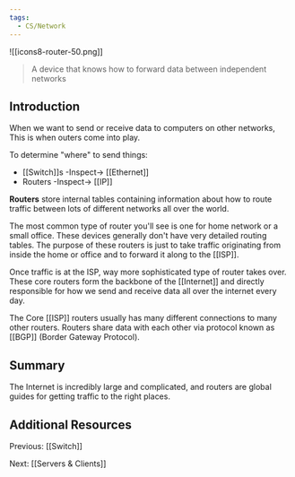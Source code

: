 ```yaml
---
tags:
  - CS/Network
---
```


![[icons8-router-50.png]]

>A device that knows how to forward data between independent networks

## Introduction
When we want to send or receive data to computers on other networks, This is when outers come into play.

To determine "where" to send things:
- [[Switch]]s   -Inspect->   [[Ethernet]]
- Routers   -Inspect->   [[IP]]

__Routers__ store internal tables containing information about how to route traffic between lots of different networks all over the world.

The most common type of router you'll see is one for home network or a small office. These devices generally don't have very detailed routing tables. The purpose of these routers is just to take traffic originating from inside the home or office and to forward it along to the [[ISP]].

Once traffic is at the ISP, way more sophisticated type of router takes over. These core routers form the backbone of the [[Internet]] and directly responsible for how we send and receive data all over the internet every day.

The Core [[ISP]] routers usually has many different connections to many other routers. Routers share data with each other via protocol known as [[BGP]] (Border Gateway Protocol). 

## Summary
The Internet is incredibly large and complicated, and routers are global guides for getting traffic to the right places.


## Additional Resources

Previous: [[Switch]]

Next: [[Servers & Clients]]